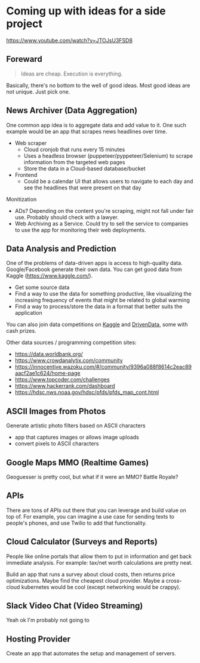 # Coming up with ideas for a side project

https://www.youtube.com/watch?v=JTOJsU3FSD8

## Foreward

> Ideas are cheap. Execution is everything.

Basically, there's no bottom to the well of good ideas. Most good ideas are not unique. Just pick one.

## News Archiver (Data Aggregation)

One common app idea is to aggregate data and add value to it. One such example would be an app that scrapes news headlines over time.

- Web scraper
  - Cloud cronjob that runs every 15 minutes
  - Uses a headless browser (puppeteer/pyppeteer/Selenium) to scrape information from the targeted web pages
  - Store the data in a Cloud-based database/bucket
- Frontend
  - Could be a calendar UI that allows users to navigate to each day and see the headlines that were present on that day


Monitization
  - ADs? Depending on the content you're scraping, might not fall under fair use. Probably should check with a lawyer.
  - Web Archiving as a Service. Could try to sell the service to companies to use the app for monitoring their web deployments.

## Data Analysis and Prediction

One of the problems of data-driven apps is access to high-quality data. Google/Facebook generate their own data. You can get good data from Kaggle (https://www.kaggle.com/).

- Get some source data
- Find a way to use the data for something productive, like visualizing the increasing frequency of events that might be related to global warming
- Find a way to process/store the data in a format that better suits the application

You can also join data competitions on [Kaggle](https://kaggle.com/) and [DrivenData](https://www.drivendata.org/competitions/), some with cash prizes.

Other data sources / programming competition sites:

- https://data.worldbank.org/
- https://www.crowdanalytix.com/community
- https://innocentive.wazoku.com/#/community/9396a088f8614c2eac89aacf2ae1c624/home-page
- https://www.topcoder.com/challenges
- https://www.hackerrank.com/dashboard
- https://hdsc.nws.noaa.gov/hdsc/pfds/pfds_map_cont.html

## ASCII Images from Photos

Generate artistic photo filters based on ASCII characters

- app that captures images or allows image uploads
- convert pixels to ASCII characters

## Google Maps MMO (Realtime Games)

Geoguesser is pretty cool, but what if it were an MMO? Battle Royale?

## APIs

There are tons of APIs out there that you can leverage and build value on top of. For example, you can imagine a use case for sending texts to people's phones, and use Twilio to add that functionality.

## Cloud Calculator (Surveys and Reports)

People like online portals that allow them to put in information and get back immediate analysis. For example: tax/net worth calculations are pretty neat.

Build an app that runs a survey about cloud costs, then returns price optimizations. Maybe find the cheapest cloud provider. Maybe a cross-cloud kubernetes would be cool (except networking would be crappy).

## Slack Video Chat (Video Streaming)

Yeah ok I'm probably not going to 

## Hosting Provider

Create an app that automates the setup and management of servers.
